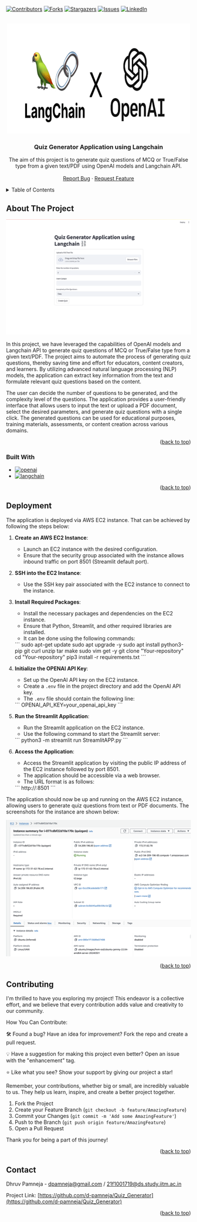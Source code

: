 <a name="readme-top"></a>

[![Contributors][contributors-shield]][contributors-url]
[![Forks][forks-shield]][forks-url]
[![Stargazers][stars-shield]][stars-url]
[![Issues][issues-shield]][issues-url]
[![LinkedIn][linkedin-shield]][linkedin-url]
<!-- [![MIT License][license-shield]][license-url] -->



<!-- PROJECT LOGO -->
<br />
<div align="center">
  <a href="https://github.com/d-pamneja/Quiz_Generator">
    <img src="static/logo.jpeg" alt="Logo" width="500" height="300">
  </a>

<h3 align="center">Quiz Generator Application using Langchain</h3>

  <p align="center">
    The aim of this project is to generate quiz questions of MCQ or True/False type from a given text/PDF using 
    OpenAI models and Langchain API.
    <br />
    <br />
    <a href="https://github.com/d-pamneja/Quiz_Generator/issues">Report Bug</a>
    ·
    <a href="https://github.com/d-pamneja/Quiz_Generator/issues">Request Feature</a>
  </p>
</div>



<!-- TABLE OF CONTENTS -->
<details>
  <summary>Table of Contents</summary>
  <ol>
    <li>
      <a href="#about-the-project">About The Project</a>
      <ul>
        <li><a href="#built-with">Built With</a></li>
      </ul>
    </li>
    <li><a href="#deployment">Deployment</a></li>
    <li><a href="#contributing">Contributing</a></li>
    <li><a href="#contact">Contact</a></li>
  </ol>
</details>



<!-- ABOUT THE PROJECT -->
## About The Project

[![Product Name Screen Shot][product-screenshot]](https://example.com)

In this project, we have leveraged the capabilities of OpenAI models and Langchain API to generate quiz questions of MCQ or True/False type from a given text/PDF. The project aims to automate the process of generating quiz questions, thereby saving time and effort for educators, content creators, and learners. By utilizing advanced natural language processing (NLP) models, the application can extract key information from the text and formulate relevant quiz questions based on the content.

The user can decide the number of questions to be generated, and the complexity level of the questions. The application provides a user-friendly interface that allows users to input the text or upload a PDF document, select the desired parameters, and generate quiz questions with a single click. The generated questions can be used for educational purposes, training materials, assessments, or content creation across various domains.

<p align="right">(<a href="#readme-top">back to top</a>)</p>



### Built With

* [![openai][openai]][openai-url]
* [![langchain][langchain]][langchain-url]


<p align="right">(<a href="#readme-top">back to top</a>)</p>



<!-- DEPLOYMENT -->
## Deployment
The application is deployed via AWS EC2 instance. That can be achieved by following the steps below:

1. **Create an AWS EC2 Instance**: 
    - Launch an EC2 instance with the desired configuration.
    - Ensure that the security group associated with the instance allows inbound traffic on port 8501 (Streamlit default port).

2. **SSH into the EC2 Instance**:
    - Use the SSH key pair associated with the EC2 instance to connect to the instance.

3. **Install Required Packages**:
    - Install the necessary packages and dependencies on the EC2 instance.
    - Ensure that Python, Streamlit, and other required libraries are installed.
    - It can be done using the following commands:
    <sh>
    ```
    sudo apt-get update
    sudo apt upgrade -y
    sudo apt install python3-pip git curl unzip tar make sudo vim get -y
    git clone "Your-repository"
    cd "Your-repository"
    pip3 install -r requirements.txt
    ```
    </sh>

4. **Initialize the OPENAI API Key**:
    - Set up the OpenAI API key on the EC2 instance.
    - Create a `.env` file in the project directory and add the OpenAI API key.
    - The `.env` file should contain the following line:
    <sh>
    ```
    OPENAI_API_KEY=your_openai_api_key
    ```
    </sh>

5. **Run the Streamlit Application**:
    - Run the Streamlit application on the EC2 instance.
    - Use the following command to start the Streamlit server:
    <sh>
    ```
    python3 -m streamlit run StreamlitAPP.py
    ```
    </sh>


6. **Access the Application**:
    - Access the Streamlit application by visiting the public IP address of the EC2 instance followed by port 8501.
    - The application should be accessible via a web browser.
    - The URL format is as follows:
    <sh>
    ```
    http://<EC2-Public-IP>:8501
    ```
    </sh>

The application should now be up and running on the AWS EC2 instance, allowing users to generate quiz questions from text or PDF documents. The screenshots for the instance are shown below:

![instance_screenshot](static/instance_screenshot.png)

<p align="right">(<a href="#readme-top">back to top</a>)</p>

<!-- CONTRIBUTING -->
## Contributing

I'm thrilled to have you exploring my project! This endeavor is a collective effort, and we believe that every contribution adds value and creativity to our community.

How You Can Contribute:

🛠️ Found a bug? Have an idea for improvement? Fork the repo and create a pull request.

💡 Have a suggestion for making this project even better? Open an issue with the "enhancement" tag.

⭐ Like what you see? Show your support by giving our project a star!

Remember, your contributions, whether big or small, are incredibly valuable to us. They help us learn, inspire, and create a better project together.


1. Fork the Project
2. Create your Feature Branch (`git checkout -b feature/AmazingFeature`)
3. Commit your Changes (`git commit -m 'Add some AmazingFeature'`)
4. Push to the Branch (`git push origin feature/AmazingFeature`)
5. Open a Pull Request

Thank you for being a part of this journey!

<p align="right">(<a href="#readme-top">back to top</a>)</p>



<!-- CONTACT -->
## Contact

Dhruv Pamneja - dpamneja@gmail.com / 21f1001719@ds.study.iitm.ac.in

Project Link: [https://github.com/d-pamneja/Quiz_Generator](https://github.com/d-pamneja/Quiz_Generator)

<p align="right">(<a href="#readme-top">back to top</a>)</p>



<!-- MARKDOWN LINKS & IMAGES -->
<!-- https://www.markdownguide.org/basic-syntax/#reference-style-links -->
[contributors-shield]: https://img.shields.io/github/contributors/d-pamneja/Quiz_Generator.svg?style=for-the-badge
[contributors-url]: https://github.com/d-pamneja/Quiz_Generator/graphs/contributors
[forks-shield]: https://img.shields.io/github/forks/d-pamneja/Quiz_Generator.svg?style=for-the-badge
[forks-url]: https://github.com/d-pamneja/d-pamneja/Quiz_Generator/network/members
[stars-shield]: https://img.shields.io/github/stars/d-pamneja/Quiz_Generator.svg?style=for-the-badge
[stars-url]: https://github.com/d-pamneja/Quiz_Generator/stargazers
[issues-shield]: https://img.shields.io/github/issues/d-pamneja/Quiz_Generator.svg?style=for-the-badge
[issues-url]: https://github.com/d-pamneja/Quiz_Generator/issues
[license-shield]: https://img.shields.io/github/license/d-pamneja/Quiz_Generator.svg?style=for-the-badge
[license-url]: https://github.com/d-pamneja/Quiz_Generator/blob/master/LICENSE.txt
[linkedin-shield]: https://img.shields.io/badge/-LinkedIn-black.svg?style=for-the-badge&logo=linkedin&colorB=555
[linkedin-url]: https://www.linkedin.com/in/dhruv-pamneja-3b8432187/
[product-screenshot]: static/homepage_ss.png
[Next.js]: https://img.shields.io/badge/next.js-000000?style=for-the-badge&logo=nextdotjs&logoColor=white
[Next-url]: https://nextjs.org/
[React.js]: https://img.shields.io/badge/React-20232A?style=for-the-badge&logo=react&logoColor=61DAFB
[React-url]: https://reactjs.org/
[Vue.js]: https://img.shields.io/badge/Vue.js-35495E?style=for-the-badge&logo=vuedotjs&logoColor=4FC08D
[Vue-url]: https://vuejs.org/
[Angular.io]: https://img.shields.io/badge/Angular-DD0031?style=for-the-badge&logo=angular&logoColor=white
[Angular-url]: https://angular.io/
[Svelte.dev]: https://img.shields.io/badge/Svelte-4A4A55?style=for-the-badge&logo=svelte&logoColor=FF3E00
[Svelte-url]: https://svelte.dev/
[Laravel.com]: https://img.shields.io/badge/Laravel-FF2D20?style=for-the-badge&logo=laravel&logoColor=white
[Laravel-url]: https://laravel.com
[Bootstrap.com]: https://img.shields.io/badge/Bootstrap-563D7C?style=for-the-badge&logo=bootstrap&logoColor=white
[Bootstrap-url]: https://getbootstrap.com
[JQuery.com]: https://img.shields.io/badge/jQuery-0769AD?style=for-the-badge&logo=jquery&logoColor=white
[JQuery-url]: https://jquery.com 
[Pandas]: https://img.shields.io/badge/pandas-%23150458.svg?style=for-the-badge&logo=pandas&logoColor=white
[Pandas-url]: https://pandas.pydata.org
[scikit-learn]: https://img.shields.io/badge/scikit--learn-%23F7931E.svg?style=for-the-badge&logo=scikit-learn&logoColor=white
[scikit-learn-url]: https://scikit-learn.org/stable/
[openai]: https://img.shields.io/badge/OpenAI-5A5A5A?style=for-the-badge&logo=openai&logoColor=white
[openai-url]: https://openai.com
[langchain]: https://img.shields.io/badge/Langchain-FF2D20?style=for-the-badge&logo=langchain&logoColor=white
[langchain-url]: https://langchain.com
